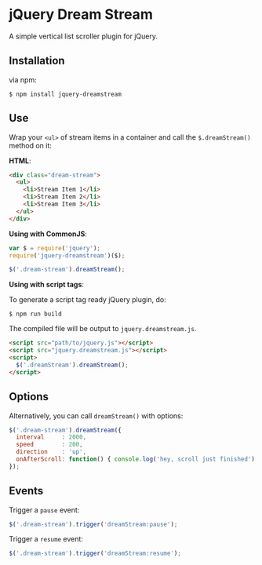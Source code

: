 # jQuery Dream Stream

A simple vertical list scroller plugin for jQuery.

## Installation

via npm:

```
$ npm install jquery-dreamstream
```

## Use

Wrap your `<ul>` of stream items in a container and call the `$.dreamStream()` method on it:

**HTML**:
```html
<div class="dream-stream">
  <ul>
    <li>Stream Item 1</li>
    <li>Stream Item 2</li>
    <li>Stream Item 3</li>
  </ul>
</div>
```

**Using with CommonJS**:
```js
var $ = require('jquery');
require('jquery-dreamstream')($);

$('.dream-stream').dreamStream();
```

**Using with script tags**:

To generate a script tag ready jQuery plugin, do:

```
$ npm run build
```

The compiled file will be output to `jquery.dreamstream.js`.

```html
<script src="path/to/jquery.js"></script>
<script src="jquery.dreamstream.js"></script>
<script>
  $('.dreamStream').dreamStream();
</script>
```

## Options

Alternatively, you can call `dreamStream()` with options:

```js
$('.dream-stream').dreamStream({
  interval     : 2000,
  speed        : 200,
  direction    : 'up',
  onAfterScroll: function() { console.log('hey, scroll just finished') }
});
```

## Events 

Trigger a `pause` event:

```js
$('.dream-stream').trigger('dreamStream:pause');
```

Trigger a `resume` event:

```js
$('.dream-stream').trigger('dreamStream:resume');
```
